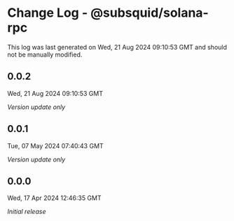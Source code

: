 # Change Log - @subsquid/solana-rpc

This log was last generated on Wed, 21 Aug 2024 09:10:53 GMT and should not be manually modified.

## 0.0.2
Wed, 21 Aug 2024 09:10:53 GMT

_Version update only_

## 0.0.1
Tue, 07 May 2024 07:40:43 GMT

_Version update only_

## 0.0.0
Wed, 17 Apr 2024 12:46:35 GMT

_Initial release_

